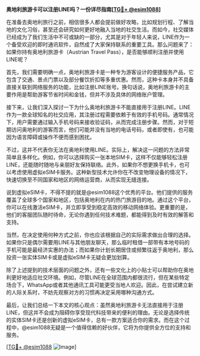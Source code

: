 **奥地利旅游卡可以注册LINE吗？一份详尽指南[[TG💪+ @esim1088](https://t.me/s/esim1088)]**

在准备去奥地利旅行之前，相信很多人都会提前做好攻略，比如规划行程、了解当地的文化习俗，甚至还会研究如何更好地融入当地的社交生活。而如今，社交媒体已经成为了我们生活中不可或缺的一部分，尤其是对于年轻人来说，LINE作为一个备受欢迎的即时通讯软件，自然成了大家保持联系的重要工具。那么问题来了：如果你持有奥地利旅游卡（Austrian Travel Pass），是否能够顺利注册并使用LINE呢？

首先，我们需要明确一点，奥地利旅游卡是一种专为游客设计的便捷服务产品，它包含了交通、景点门票以及部分餐饮折扣等多重优惠。然而，这种卡本身并不具备直接关联到网络服务的功能，比如注册LINE账号。换句话说，奥地利旅游卡的主要作用是帮助游客节省时间和金钱，但并不涉及具体的网络账户管理。

接下来，让我们深入探讨一下为什么奥地利旅游卡不能直接用于注册LINE。LINE作为一款全球知名的社交应用，其注册过程需要依赖于有效的手机号码。通常情况下，用户需要通过输入手机号码来接收验证码，从而完成注册步骤。然而，对于短期访问奥地利的游客而言，他们可能并没有当地的电话号码，或者即使有，也可能因为语言障碍或操作不便而感到困扰。

不过，这并不代表你无法在奥地利使用LINE。实际上，解决这一问题的方法非常简单且多样化。例如，你可以选择购买一张本地SIM卡，这样不仅能够轻松注册LINE，还能随时随地与亲朋好友保持联络。此外，如果你不想更换手机卡，也可以考虑使用虚拟eSIM卡服务。这种新型技术允许你在不改变物理设备的情况下，快速切换至不同国家和地区的网络运营商，从而实现无缝连接。

说到虚拟eSIM卡，不得不提的就是@esim1088这个优秀的平台。他们提供的服务覆盖了全球多个国家和地区，包括奥地利在内的热门旅游目的地。通过这个平台，你可以在线激活eSIM卡，并立即享受到稳定高效的移动网络体验。更重要的是，他们的客服团队随时待命，无论你遇到任何技术难题，都能得到及时有效的解答和支持。

当然，在决定使用何种方式之前，你也应该根据自己的实际需求做出合理的选择。如果你只是偶尔需要用LINE与其他朋友聊天，那么临时租借一部带有本地号码的手机可能是最经济实惠的办法；而如果你计划长期居住或频繁往返于奥地利，那么投资一张实体SIM卡或是虚拟eSIM卡无疑会更加划算。

除了上述提到的技术层面的问题之外，还有一些文化上的小贴士可以帮助你在奥地利更好地适应社交环境。例如，尽管LINE在全球范围内都很流行，但在某些特定场合下，WhatsApp或者其他通讯工具可能更受当地人欢迎。因此，在尝试建立新的人际关系时，不妨先观察对方的习惯再决定采用哪种沟通方式。

最后，让我们总结一下本文的核心观点：虽然奥地利旅游卡无法直接用于注册LINE，但这并不会成为阻碍你享受现代科技带来的便利的理由。无论是选择传统的实体SIM卡还是创新的虚拟eSIM卡，总有一款方案适合你的需求。而在这个过程中，@esim1088无疑是一个值得信赖的好伙伴，它将为你提供全方位的支持和服务。

[[TG💪+ @esim1088](https://t.me/s/esim1088) ![Image](https://i.postimg.cc/4NQfJmqS/Snipaste-2025-05-13-00-14-12.png)]